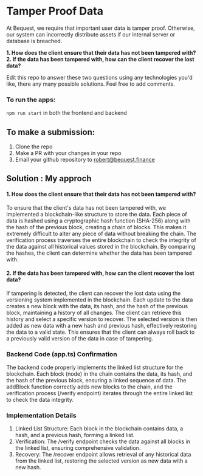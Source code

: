 # Tamper Proof Data

At Bequest, we require that important user data is tamper proof. Otherwise, our system can incorrectly distribute assets if our internal server or database is breached. 

**1. How does the client ensure that their data has not been tampered with?**
<br />
**2. If the data has been tampered with, how can the client recover the lost data?**


Edit this repo to answer these two questions using any technologies you'd like, there any many possible solutions. Feel free to add comments.

### To run the apps:
```npm run start``` in both the frontend and backend

## To make a submission:
1. Clone the repo
2. Make a PR with your changes in your repo
3. Email your github repository to robert@bequest.finance


## **Solution : My approch**


#### 1. How does the client ensure that their data has not been tampered with?

To ensure that the client's data has not been tampered with, we implemented a blockchain-like structure to store the data. Each piece of data is hashed using a cryptographic hash function (SHA-256) along with the hash of the previous block, creating a chain of blocks. This makes it extremely difficult to alter any piece of data without breaking the chain. The verification process traverses the entire blockchain to check the integrity of the data against all historical values stored in the blockchain. By comparing the hashes, the client can determine whether the data has been tampered with.


#### 2. If the data has been tampered with, how can the client recover the lost data?

If tampering is detected, the client can recover the lost data using the versioning system implemented in the blockchain. Each update to the data creates a new block with the data, its hash, and the hash of the previous block, maintaining a history of all changes. The client can retrieve this history and select a specific version to recover. The selected version is then added as new data with a new hash and previous hash, effectively restoring the data to a valid state. This ensures that the client can always roll back to a previously valid version of the data in case of tampering.

### Backend Code (app.ts) Confirmation
The backend code properly implements the linked list structure for the blockchain. Each block (node) in the chain contains the data, its hash, and the hash of the previous block, ensuring a linked sequence of data. The addBlock function correctly adds new blocks to the chain, and the verification process (/verify endpoint) iterates through the entire linked list to check the data integrity.

### Implementation Details

1. Linked List Structure: Each block in the blockchain contains data, a hash, and a previous hash, forming a linked list.
2. Verification: The /verify endpoint checks the data against all blocks in the linked list, ensuring comprehensive validation.
3. Recovery: The /recover endpoint allows retrieval of any historical data from the linked list, restoring the selected version as new data with a new hash.